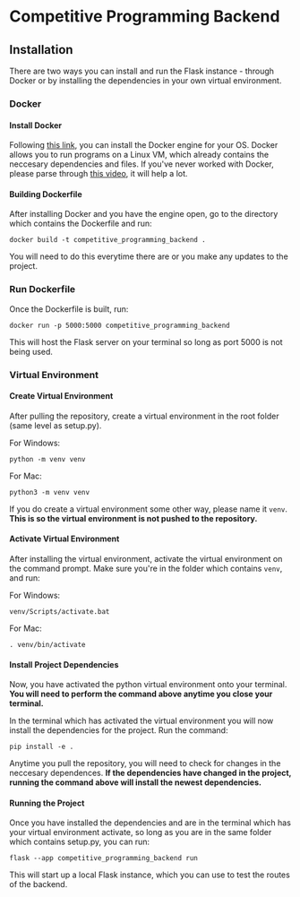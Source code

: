 # Competitive Programming Backend

## Installation

There are two ways you can install and run the Flask instance - through Docker or by installing the dependencies in your own virtual environment.

### Docker

#### Install Docker

Following [this link](https://docs.docker.com/engine/install/), you can install the Docker engine for your OS. Docker allows you to run programs on a Linux VM, which already contains the neccesary dependencies and files. If you've never worked with Docker, please parse through [this video](https://www.youtube.com/watch?v=pTFZFxd4hOI), it will help a lot.

#### Building Dockerfile

After installing Docker and you have the engine open, go to the directory which contains the Dockerfile and run:

```
docker build -t competitive_programming_backend .
```

You will need to do this everytime there are or you make any updates to the project.

### Run Dockerfile

Once the Dockerfile is built, run:
```
docker run -p 5000:5000 competitive_programming_backend
```

This will host the Flask server on your terminal so long as port 5000 is not being used.

### Virtual Environment

#### Create Virtual Environment

After pulling the repository, create a virtual environment in the root folder (same level as setup.py).

For Windows:

```
python -m venv venv
```

For Mac:

```
python3 -m venv venv
```

If you do create a virtual environment some other way, please name it `venv`. **This is so the virtual environment is not pushed to the repository.**

#### Activate Virtual Environment

After installing the virtual environment, activate the virtual environment on the command prompt. Make sure you're in the folder which contains `venv`, and run:

For Windows:

```
venv/Scripts/activate.bat
```

For Mac:

```
. venv/bin/activate
```

#### Install Project Dependencies

Now, you have activated the python virtual environment onto your terminal. **You will need to perform the command above anytime you close your terminal.**

In the terminal which has activated the virtual environment you will now install the dependencies for the project. Run the command:

```
pip install -e .
```

Anytime you pull the repository, you will need to check for changes in the neccesary dependences. **If the dependencies have changed in the project, running the command above will install the newest dependencies.**

#### Running the Project

Once you have installed the dependencies and are in the terminal which has your virtual environment activate, so long as you are in the same folder which contains setup.py, you can run:

```
flask --app competitive_programming_backend run
```

This will start up a local Flask instance, which you can use to test the routes of the backend.
